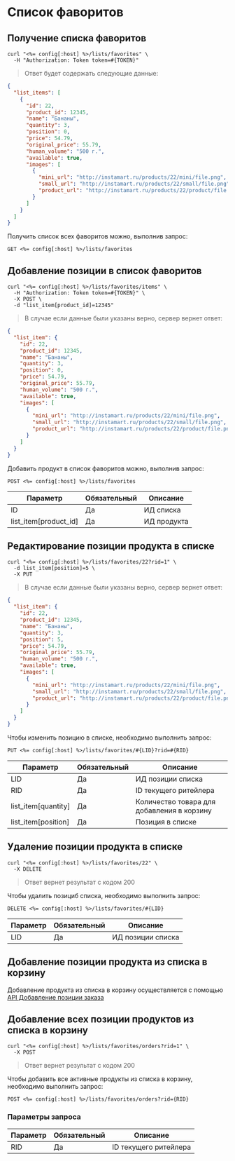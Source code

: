 # Список фаворитов

## Получение списка фаворитов

```shell
curl "<%= config[:host] %>/lists/favorites" \
  -H "Authorization: Token token=#{TOKEN}"
```

> Ответ будет содержать следующие данные:

```json
{
  "list_items": [
    {
      "id": 22,
      "product_id": 12345,
      "name": "Бананы",
      "quantity": 3,
      "position": 0,
      "price": 54.79,
      "original_price": 55.79,
      "human_volume": "500 г.",
      "available": true,
      "images": [
        {
          "mini_url": "http://instamart.ru/products/22/mini/file.png",
          "small_url": "http://instamart.ru/products/22/small/file.png",
          "product_url": "http://instamart.ru/products/22/product/file.png"
        }
      ]
    }
  ]
}
```

Получить список всех фаворитов можно, выполнив запрос:

`GET <%= config[:host] %>/lists/favorites`

## Добавление позиции в список фаворитов

```shell
curl "<%= config[:host] %>/lists/favorites/items" \
  -H "Authorization: Token token=#{TOKEN}" \
  -X POST \
  -d "list_item[product_id]=12345"
```

> В случае если данные были указаны верно, сервер вернет ответ:

```json
{
  "list_item": {
    "id": 22,
    "product_id": 12345,
    "name": "Бананы",
    "quantity": 3,
    "position": 0,
    "price": 54.79,
    "original_price": 55.79,
    "human_volume": "500 г.",
    "available": true,
    "images": [
      {
        "mini_url": "http://instamart.ru/products/22/mini/file.png",
        "small_url": "http://instamart.ru/products/22/small/file.png",
        "product_url": "http://instamart.ru/products/22/product/file.png"
      }
    ]
  }
}
```

Добавить продукт в список фаворитов можно, выполнив запрос:

`POST <%= config[:host] %>/lists/favorites`

Параметр | Обязательный | Описание
--------- | ------- | -----------
ID | Да | ИД списка
list_item[product_id] | Да | ИД продукта

## Редактирование позиции продукта в списке

```shell
curl "<%= config[:host] %>/lists/favorites/22?rid=1" \
  -d list_item[position]=5 \
  -X PUT
```

> В случае если данные были указаны верно, сервер вернет ответ:

```json
{
  "list_item": {
    "id": 22,
    "product_id": 12345,
    "name": "Бананы",
    "quantity": 3,
    "position": 5,
    "price": 54.79,
    "original_price": 55.79,
    "human_volume": "500 г.",
    "available": true,
    "images": [
      {
        "mini_url": "http://instamart.ru/products/22/mini/file.png",
        "small_url": "http://instamart.ru/products/22/small/file.png",
        "product_url": "http://instamart.ru/products/22/product/file.png"
      }
    ]
  }
}
```

Чтобы изменить позицию в списке, необходимо выполнить запрос:

`PUT <%= config[:host] %>/lists/favorites/#{LID}?rid=#{RID}`

Параметр | Обязательный | Описание
--------- | ------- | -----------
LID | Да | ИД позиции списка
RID | Да | ID текущего ритейлера
list_item[quantity] | Да | Количество товара для добавления в корзину
list_item[position] | Да | Позиция в списке

## Удаление позиции продукта в списке

```shell
curl "<%= config[:host] %>/lists/favorites/22" \
  -X DELETE
```
> Ответ вернет результат с кодом 200

Чтобы удалить позициб списка, необходимо выполнить запрос:

`DELETE <%= config[:host] %>/lists/favorites/#{LID}`

Параметр | Обязательный | Описание
--------- | ------- | -----------
LID | Да | ИД позиции списка

## Добавление позиции продукта из списка в корзину
Добавление продукта из списка в корзину осуществляется с помощью [API Добавление позиции заказа](#dobavlieniie-pozitsii-zakaza)

## Добавление всех позиции продуктов из списка в корзину

```shell
curl "<%= config[:host] %>/lists/favorites/orders?rid=1" \
  -X POST
```
> Ответ вернет результат с кодом 200

Чтобы добавить все активные продукты из списка в корзину, необходимо выполнить запрос:

`POST <%= config[:host] %>/lists/favorites/orders?rid={RID}`

### Параметры запроса

Параметр | Обязательный | Описание
--------- | ------- | -----------
RID | Да | ID текущего ритейлера
